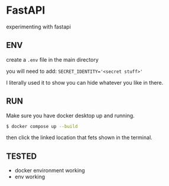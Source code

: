 # FastAPI

experimenting with fastapi

## ENV
create a `.env` file in the main directory

you will need to add:
```SECRET_IDENTITY='<secret stuff>'```

I literally used it to show you can hide whatever you like in there.

## RUN

Make sure you have docker desktop up and running.
```bash
$ docker compose up --build
```

then click the linked location that fets shown in the terminal.

## TESTED
* docker environment working
* env working
  
